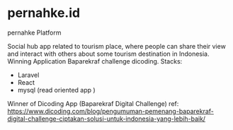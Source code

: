 # pernahke.id
pernahke Platform

Social hub app related to tourism place, where people can share their view and interact with others about some tourism destination in Indonesia. Winning Application Baparekraf challenge dicoding.
Stacks:
- Laravel
- React 
- mysql (read oriented app )

Winner of Dicoding App (Baparekraf Digital Challenge)
ref: https://www.dicoding.com/blog/pengumuman-pemenang-baparekraf-digital-challenge-ciptakan-solusi-untuk-indonesia-yang-lebih-baik/

